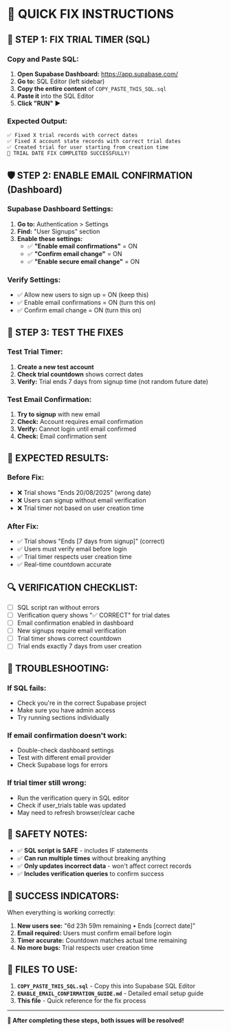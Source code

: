 # 🚀 QUICK FIX INSTRUCTIONS

## 🔧 **STEP 1: FIX TRIAL TIMER (SQL)**

### **Copy and Paste SQL:**
1. **Open Supabase Dashboard:** https://app.supabase.com/
2. **Go to:** SQL Editor (left sidebar)
3. **Copy the entire content** of `COPY_PASTE_THIS_SQL.sql`
4. **Paste it** into the SQL Editor
5. **Click "RUN"** ▶️

### **Expected Output:**
```
✅ Fixed X trial records with correct dates
✅ Fixed X account state records with correct trial dates
✅ Created trial for user starting from creation time
🎉 TRIAL DATE FIX COMPLETED SUCCESSFULLY!
```

## 🛡️ **STEP 2: ENABLE EMAIL CONFIRMATION (Dashboard)**

### **Supabase Dashboard Settings:**
1. **Go to:** Authentication > Settings
2. **Find:** "User Signups" section
3. **Enable these settings:**
   - ✅ **"Enable email confirmations"** = ON
   - ✅ **"Confirm email change"** = ON
   - ✅ **"Enable secure email change"** = ON

### **Verify Settings:**
- ✅ Allow new users to sign up = ON (keep this)
- ✅ Enable email confirmations = ON (turn this on)
- ✅ Confirm email change = ON (turn this on)

## 🧪 **STEP 3: TEST THE FIXES**

### **Test Trial Timer:**
1. **Create a new test account**
2. **Check trial countdown** shows correct dates
3. **Verify:** Trial ends 7 days from signup time (not random future date)

### **Test Email Confirmation:**
1. **Try to signup** with new email
2. **Check:** Account requires email confirmation
3. **Verify:** Cannot login until email confirmed
4. **Check:** Email confirmation sent

## 🎯 **EXPECTED RESULTS:**

### **Before Fix:**
- ❌ Trial shows "Ends 20/08/2025" (wrong date)
- ❌ Users can signup without email verification
- ❌ Trial timer not based on user creation time

### **After Fix:**
- ✅ Trial shows "Ends [7 days from signup]" (correct)
- ✅ Users must verify email before login
- ✅ Trial timer respects user creation time
- ✅ Real-time countdown accurate

## 🔍 **VERIFICATION CHECKLIST:**

- [ ] SQL script ran without errors
- [ ] Verification query shows "✅ CORRECT" for trial dates
- [ ] Email confirmation enabled in dashboard
- [ ] New signups require email verification
- [ ] Trial timer shows correct countdown
- [ ] Trial ends exactly 7 days from user creation

## 🚨 **TROUBLESHOOTING:**

### **If SQL fails:**
- Check you're in the correct Supabase project
- Make sure you have admin access
- Try running sections individually

### **If email confirmation doesn't work:**
- Double-check dashboard settings
- Test with different email provider
- Check Supabase logs for errors

### **If trial timer still wrong:**
- Run the verification query in SQL editor
- Check if user_trials table was updated
- May need to refresh browser/clear cache

## 📝 **SAFETY NOTES:**

- ✅ **SQL script is SAFE** - includes IF statements
- ✅ **Can run multiple times** without breaking anything
- ✅ **Only updates incorrect data** - won't affect correct records
- ✅ **Includes verification queries** to confirm success

## 🎉 **SUCCESS INDICATORS:**

When everything is working correctly:
1. **New users see:** "6d 23h 59m remaining • Ends [correct date]"
2. **Email required:** Users must confirm email before login
3. **Timer accurate:** Countdown matches actual time remaining
4. **No more bugs:** Trial respects user creation time

## 🔗 **FILES TO USE:**

1. **`COPY_PASTE_THIS_SQL.sql`** - Copy this into Supabase SQL Editor
2. **`ENABLE_EMAIL_CONFIRMATION_GUIDE.md`** - Detailed email setup guide
3. **This file** - Quick reference for the fix process

---

**🚀 After completing these steps, both issues will be resolved!**
